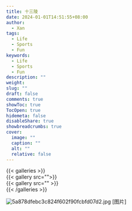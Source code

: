 ```yaml
---
title: 十三陵
date: 2024-01-01T14:51:55+08:00
author:
  - Xan
tags:
  - Life
  - Sports
  - Fun
keywords:
  - Life
  - Sports
  - Fun
description: ""
weight: 
slug: ""
draft: false
comments: true
showToc: true
TocOpen: true
hidemeta: false
disableShare: true
showbreadcrumbs: true
cover:
  image: ""
  caption: ""
  alt: ""
  relative: false
---
```


{{< galleries >}}  
{{< gallery src="">}}  
{{< gallery src="" >}}  
{{< /galleries >}}

![5a878dfebc3c824f602f90fcbfd07d2.jpg](https://bu.dusays.com/2024/01/01/6592624fe7555.jpg)
[图片]